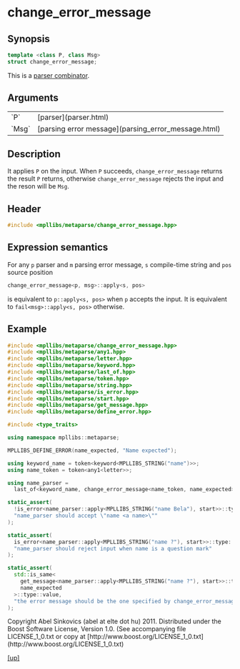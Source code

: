 # change_error_message

## Synopsis

```cpp
template <class P, class Msg>
struct change_error_message;
```

This is a [parser combinator](parser_combinator.html).

## Arguments

<table cellpadding='0' cellspacing='0'>
  <tr>
    <td>`P`</td>
    <td>[parser](parser.html)</td>
  </tr>
  <tr>
    <td>`Msg`</td>
    <td>[parsing error message](parsing_error_message.html)</td>
  </tr>
</table>

## Description

It applies `P` on the input. When `P` succeeds, `change_error_message` returns
the result `P` returns, otherwise `change_error_message` rejects the input and
the reson will be `Msg`.

## Header

```cpp
#include <mpllibs/metaparse/change_error_message.hpp>
```

## Expression semantics

For any `p` parser and `m` parsing error message, `s` compile-time string and
`pos` source position

```cpp
change_error_message<p, msg>::apply<s, pos>
```

is equivalent to `p::apply<s, pos>` when `p` accepts the input.
It is equivalent to `fail<msg>::apply<s, pos>` otherwise.

## Example

```cpp
#include <mpllibs/metaparse/change_error_message.hpp>
#include <mpllibs/metaparse/any1.hpp>
#include <mpllibs/metaparse/letter.hpp>
#include <mpllibs/metaparse/keyword.hpp>
#include <mpllibs/metaparse/last_of.hpp>
#include <mpllibs/metaparse/token.hpp>
#include <mpllibs/metaparse/string.hpp>
#include <mpllibs/metaparse/is_error.hpp>
#include <mpllibs/metaparse/start.hpp>
#include <mpllibs/metaparse/get_message.hpp>
#include <mpllibs/metaparse/define_error.hpp>

#include <type_traits>

using namespace mpllibs::metaparse;

MPLLIBS_DEFINE_ERROR(name_expected, "Name expected");

using keyword_name = token<keyword<MPLLIBS_STRING("name")>>;
using name_token = token<any1<letter>>;

using name_parser =
  last_of<keyword_name, change_error_message<name_token, name_expected>>;

static_assert(
  !is_error<name_parser::apply<MPLLIBS_STRING("name Bela"), start>>::type::value,
  "name_parser should accept \"name <a name>\""
);

static_assert(
  is_error<name_parser::apply<MPLLIBS_STRING("name ?"), start>>::type::value,
  "name_parser should reject input when name is a question mark"
);

static_assert(
  std::is_same<
    get_message<name_parser::apply<MPLLIBS_STRING("name ?"), start>>::type,
    name_expected
  >::type::value,
  "the error message should be the one specified by change_error_message"
);
```

<p class="copyright">
Copyright Abel Sinkovics (abel at elte dot hu) 2011.
Distributed under the Boost Software License, Version 1.0.
(See accompanying file LICENSE_1_0.txt or copy at
[http://www.boost.org/LICENSE_1_0.txt](http://www.boost.org/LICENSE_1_0.txt)
</p>

[[up]](reference.html)


